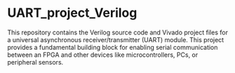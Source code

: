 # UART_project_Verilog
This repository contains the Verilog source code and Vivado project files for a universal asynchronous receiver/transmitter (UART) module. This project provides a fundamental building block for enabling serial communication between an FPGA and other devices like microcontrollers, PCs, or peripheral sensors.  

